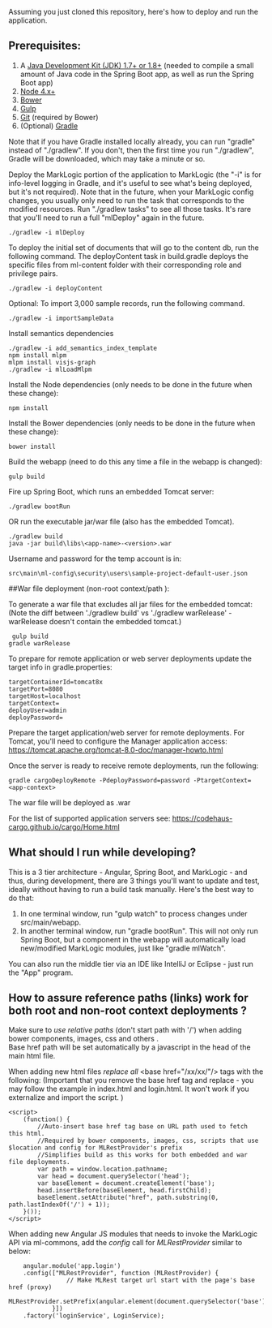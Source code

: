 Assuming you just cloned this repository, here's how to deploy and run the application. 

## Prerequisites:

1. A [Java Development Kit (JDK) 1.7+ or 1.8+](http://www.oracle.com/technetwork/java/javase/downloads/index.html) (needed to compile a small amount of Java code in the Spring Boot app, as well as run the Spring Boot app)
1. [Node 4.x+](https://nodejs.org/en/download/)
1. [Bower](https://www.npmjs.com/package/bower)
1. [Gulp](https://www.npmjs.com/package/gulp)
1. [Git](https://git-scm.com/downloads) (required by Bower)
1. (Optional) [Gradle](http://gradle.org/gradle-download/)

Note that if you have Gradle installed locally already, you can run "gradle" instead of "./gradlew". 
If you don't, then the first time you run "./gradlew", Gradle will be downloaded, which may take a 
minute or so.

Deploy the MarkLogic portion of the application to MarkLogic (the "-i" is for info-level logging in Gradle, and
it's useful to see what's being deployed, but it's not required). Note that in the future, when your
MarkLogic config changes, you usually only need to run the task that corresponds to the modified resources.
Run "./gradlew tasks" to see all those tasks. It's rare that you'll need to run a full "mlDeploy" again in
the future.

    ./gradlew -i mlDeploy
        
To deploy the initial set of documents that will go to the content db, run the following command.
The deployContent task in build.gradle deploys the specific files from ml-content folder with their corresponding role 
and privilege pairs. 

    ./gradlew -i deployContent
    
Optional: To import 3,000 sample records, run the following command.
  
    ./gradlew -i importSampleData
    
Install semantics dependencies

    ./gradlew -i add_semantics_index_template
    npm install mlpm
    mlpm install visjs-graph
    ./gradlew -i mlLoadMlpm
    
Install the Node dependencies (only needs to be done in the future when these change):

    npm install

Install the Bower dependencies (only needs to be done in the future when these change):

    bower install

Build the webapp (need to do this any time a file in the webapp is changed):

    gulp build

Fire up Spring Boot, which runs an embedded Tomcat server:

    ./gradlew bootRun
  OR run the executable jar/war file (also has the embedded Tomcat).
  
    ./gradlew build
    java -jar build\libs\<app-name>-<version>.war
    
Username and password for the temp account is in:
  
    src\main\ml-config\security\users\sample-project-default-user.json
 
##War file deployment (non-root context/path ):
 
To generate a war file that excludes all jar files for the embedded tomcat:
(Note the diff between './gradlew build' vs './gradlew warRelease' - warRelease doesn't contain the embedded tomcat.) 

	 gulp build
    gradle warRelease
     
To prepare for remote application or web server deployments update the target info in gradle.properties:

    targetContainerId=tomcat8x    
    targetPort=8080    
    targetHost=localhost      
    targetContext=    
    deployUser=admin      
    deployPassword=
    
Prepare the target application/web server for remote deployments.  For Tomcat, you'll need to configure
the Manager application access:
https://tomcat.apache.org/tomcat-8.0-doc/manager-howto.html


Once the server is ready to receive remote deployments, run the following:

    gradle cargoDeployRemote -PdeployPassword=password -PtargetContext=<app-context>
    
The war file will be deployed as <app-context>.war
    
For the list of supported application servers see: https://codehaus-cargo.github.io/cargo/Home.html   

    
## What should I run while developing?

This is a 3 tier architecture - Angular, Spring Boot, and MarkLogic - and thus, during development, 
there are 3 things you'll want to update and test, ideally without having to run a build task manually. 
Here's the best way to do that:

1. In one terminal window, run "gulp watch" to process changes under src/main/webapp.
2. In another terminal window, run "gradle bootRun". This will not only run Spring Boot, but a component in the webapp 
will automatically load new/modified MarkLogic modules, just like "gradle mlWatch". 

You can also run the middle tier via an IDE like IntelliJ or Eclipse - just run the "App" program.

## How to assure reference paths (links) work for both root and non-root context deployments ?
Make sure to *use relative paths* (don't start path with '/') when adding bower components, images, css and others .  
Base href path will be set automatically by a javascript in the head of the main html file. 

When adding new html files *replace all* \<base href="/xx/xx/"/> tags with the following: 
(Important that you remove the base href tag and replace - you may follow the example in index.html and login.html.
 It won't work if you externalize and import the script. )
   
	<script>
        (function() {
            //Auto-insert base href tag base on URL path used to fetch this html.
            //Required by bower components, images, css, scripts that use $location and config for MLRestProvider's prefix
            //Simplifies build as this works for both embedded and war file deployments.
            var path = window.location.pathname;
            var head = document.querySelector('head');
            var baseElement = document.createElement('base');
            head.insertBefore(baseElement, head.firstChild);
            baseElement.setAttribute("href", path.substring(0, path.lastIndexOf('/') + 1));
        }());
	</script>

When adding new Angular JS modules that needs to invoke the MarkLogic API via ml-commons, add the 
*config* call for *MLRestProvider* similar to below:

		angular.module('app.login')
		.config(["MLRestProvider", function (MLRestProvider) {
					// Make MLRest target url start with the page's base href (proxy)
					MLRestProvider.setPrefix(angular.element(document.querySelector('base')).attr('href')+'v1');
				}])
		.factory('loginService', LoginService);

